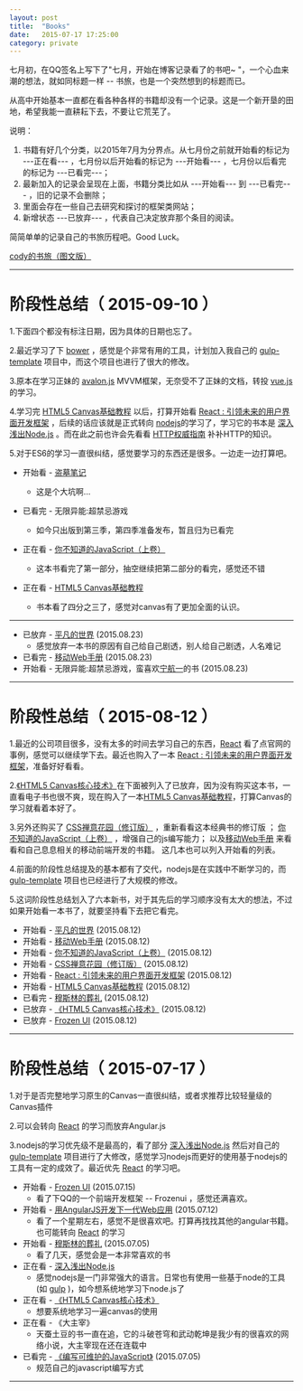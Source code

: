 ```yaml
---
layout: post
title:  "Books"
date:   2015-07-17 17:25:00
category: private
---
```



七月初，在QQ签名上写下了"七月，开始在博客记录看了的书吧~ "，一个心血来潮的想法，就如同标题一样 -- 书旅，也是一个突然想到的标题而已。

从高中开始基本一直都在看各种各样的书籍却没有一个记录。这是一个新开垦的田地，希望我能一直耕耘下去，不要让它荒芜了。

说明：

1.	书籍有好几个分类，以2015年7月为分界点。从七月份之前就开始看的标记为 ---正在看--- ，七月份以后开始看的标记为 ---开始看--- ，七月份以后看完的标记为 ---已看完---；
2.	最新加入的记录会呈现在上面，书籍分类比如从 ---开始看--- 到 ---已看完--- ，旧的记录不会删除；
3.	里面会存在一些自己去研究和探讨的框架类网站；
4.	新增状态 ---已放弃--- ，代表自己决定放弃那个条目的阅读。

简简单单的记录自己的书旅历程吧。Good Luck。

<a href="http://cody1991.github.io/books.html">cody的书旅（图文版）</a>

-------------------------------------

阶段性总结（ 2015-09-10 ）
===

1.下面四个都没有标注日期，因为具体的日期也忘了。

2.最近学习了下 [bower](http://bower.io/) ，感觉是个非常有用的工具，计划加入我自己的 [gulp-template](https://github.com/cody1991/gulp-template) 项目中，而这个项目也进行了很大的修改。

3.原本在学习正妹的 [avalon.js](http://avalonjs.github.io/) MVVM框架，无奈受不了正妹的文档，转投 [vue.js](http://vuejs.org/) 的学习。

4.学习完 [HTML5 Canvas基础教程](http://book.douban.com/subject/7162014/) 以后，打算开始看 [React : 引领未来的用户界面开发框架](http://book.douban.com/subject/26378583/) ，后续的话应该就是正式转向 [nodejs](https://nodejs.org/en/)的学习了，学习它的书本是 [深入浅出Node.js](http://book.douban.com/subject/25768396/) 。而在此之前也许会先看看 [HTTP权威指南](http://book.douban.com/subject/10746113/) 补补HTTP的知识。

5.对于ES6的学习一直很纠结，感觉要学习的东西还是很多。一边走一边打算吧。

+	开始看 - [盗墓笔记](http://book.douban.com/subject/6953273/)
	+	这是个大坑啊...

+	已看完 - 无限异能:超禁忌游戏 
	+	如今只出版到第三季，第四季准备发布，暂且归为已看完

+	正在看 - [你不知道的JavaScript（上卷）](http://book.douban.com/subject/26351021/)
	+	这本书看完了第一部分，抽空继续把第二部分的看完，感觉还不错

+	正在看 - [HTML5 Canvas基础教程](http://book.douban.com/subject/7162014/) 
	+	书本看了四分之三了，感觉对canvas有了更加全面的认识。

-------------------------------------

+	已放弃 - [平凡的世界](http://book.douban.com/subject/1084165/) (2015.08.23)
	+	感觉放弃一本书的原因有自己给自己剧透，别人给自己剧透，人名难记
+	已看完 - [移动Web手册](http://book.douban.com/subject/26369130/) (2015.08.23)
+	开始看 - 无限异能:超禁忌游戏，蛮喜欢[宁航一](http://baike.baidu.com/link?url=AyAjxo0cBsDkO2ClZdj4oKGK9kc-8qJY1ahJeLpcHn97cHln94BK3rgk_8XLF9mpt1AN1VSaTfLXaVnZIz3taa)的书 (2015.08.23)

-------------------------------------

阶段性总结（ 2015-08-12 ）
===

1.最近的公司项目很多，没有太多的时间去学习自己的东西，[React](http://facebook.github.io/react/) 看了点官网的事例，感觉可以继续学下去。最近也购入了一本 [React : 引领未来的用户界面开发框架](http://book.douban.com/subject/26378583/)，准备好好看看。

2.[《HTML5 Canvas核心技术》](http://book.douban.com/subject/24533314/)在下面被列入了已放弃，因为没有购买这本书，一直看电子书也很不爽，现在购入了一本[HTML5 Canvas基础教程](http://book.douban.com/subject/7162014/)，打算Canvas的学习就看着本好了。

3.另外还购买了 [CSS禅意花园（修订版）](http://book.douban.com/subject/10956515/) ，重新看看这本经典书的修订版 ； [你不知道的JavaScript（上卷）](http://book.douban.com/subject/26351021/) ，增强自己的js编写能力； 以及[移动Web手册](http://book.douban.com/subject/26369130/) 来看看和自己息息相关的移动前端开发的书籍。 这几本也可以列入开始看的列表。

4.前面的阶段性总结提及的基本都有了交代，nodejs是在实践中不断学习的，而 [gulp-template](https://github.com/cody1991/gulp-template) 项目也已经进行了大规模的修改。

5.这词阶段性总结划入了六本新书，对于其先后的学习顺序没有太大的想法，不过如果开始看一本书了，就要坚持看下去把它看完。

+   开始看 - [平凡的世界](http://book.douban.com/subject/1084165/) (2015.08.12)
+	开始看 - [移动Web手册](http://book.douban.com/subject/26369130/) (2015.08.12)
+	开始看 - [你不知道的JavaScript（上卷）](http://book.douban.com/subject/26351021/) (2015.08.12)
+	开始看 - [CSS禅意花园（修订版）](http://book.douban.com/subject/10956515/) (2015.08.12)
+	开始看 - [React : 引领未来的用户界面开发框架](http://book.douban.com/subject/26378583/) (2015.08.12)
+	开始看 - [HTML5 Canvas基础教程](http://book.douban.com/subject/7162014/) (2015.08.12)
+	已看完 - [穆斯林的葬礼](http://book.douban.com/subject/10788580/) (2015.08.12)
+	已放弃 - [《HTML5 Canvas核心技术》](http://book.douban.com/subject/24533314/) (2015.08.12)
+	已放弃 - [Frozen UI](http://frozenui.github.io/) (2015.08.12)

-------------------------------------

阶段性总结（ 2015-07-17 ）
===

1.对于是否完整地学习原生的Canvas一直很纠结，或者求推荐比较轻量级的Canvas插件

2.可以会转向 [React](http://facebook.github.io/react/) 的学习而放弃Angular.js

3.nodejs的学习优先级不是最高的，看了部分 [深入浅出Node.js](http://book.douban.com/subject/25768396/) 然后对自己的 [gulp-template](https://github.com/cody1991/gulp-template) 项目进行了大修改，感觉学习nodejs而更好的使用基于nodejs的工具有一定的成效了。最近优先 [React](http://facebook.github.io/react/) 的学习吧。

+ 开始看 - [Frozen UI](http://frozenui.github.io/) (2015.07.15)
	+ 看了下QQ的一个前端开发框架 -- Frozenui ，感觉还满喜欢。
+ 开始看 - [用AngularJS开发下一代Web应用](http://book.douban.com/subject/25752512/) (2015.07.12)
	+ 看了一个星期左右，感觉不是很喜欢吧。打算再找找其他的angular书籍。也可能转向 [React](http://facebook.github.io/react/) 的学习
+ 开始看 - [穆斯林的葬礼](http://book.douban.com/subject/1082334/) (2015.07.05)
	+ 看了几天，感觉会是一本非常喜欢的书
+ 正在看 - [深入浅出Node.js](http://book.douban.com/subject/25768396/)
	+ 感觉nodejs是一门非常强大的语言。日常也有使用一些基于node的工具(如 [gulp](http://gulpjs.com/) )，如今想系统地学习下node.js了
+ 正在看 - [《HTML5 Canvas核心技术》](http://book.douban.com/subject/24533314/)
	+ 想要系统地学习一遍canvas的使用
+ 正在看 - 《大主宰》
	+ 天蚕土豆的书一直在追，它的斗破苍穹和武动乾坤是我少有的很喜欢的网络小说，大主宰现在还在连载中
+ 已看完 - [《编写可维护的JavaScript》](http://book.douban.com/subject/21792530/) (2015.07.05) 
	+ 规范自己的javascript编写方式

-------------------------------------
